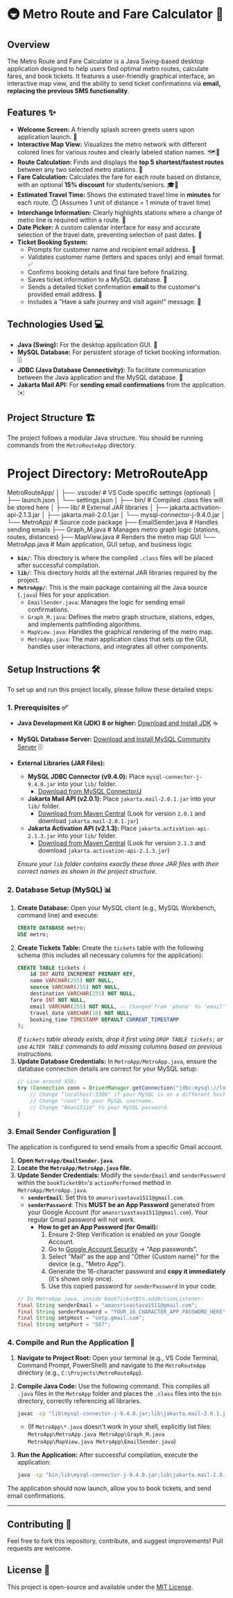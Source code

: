 # 🚇 Metro Route and Fare Calculator 📧

## Overview

The Metro Route and Fare Calculator is a Java Swing-based desktop application designed to help users find optimal metro routes, calculate fares, and book tickets. It features a user-friendly graphical interface, an interactive map view, and the ability to send ticket confirmations via **email, replacing the previous SMS functionality**.

## Features ✨

* **Welcome Screen:** A friendly splash screen greets users upon application launch. 👋
* **Interactive Map View:** Visualizes the metro network with different colored lines for various routes and clearly labeled station names. 🗺️🌈
* **Route Calculation:** Finds and displays the **top 5 shortest/fastest routes** between any two selected metro stations. 🚀
* **Fare Calculation:** Calculates the fare for each route based on distance, with an optional **15% discount** for students/seniors. 🎓👵
* **Estimated Travel Time:** Shows the estimated travel time in **minutes** for each route. ⏱️ (Assumes 1 unit of distance = 1 minute of travel time)
* **Interchange Information:** Clearly highlights stations where a change of metro line is required within a route. 🔄
* **Date Picker:** A custom calendar interface for easy and accurate selection of the travel date, preventing selection of past dates. 📅
* **Ticket Booking System:**
    * Prompts for customer name and recipient email address. 📝
    * Validates customer name (letters and spaces only) and email format. ✅
    * Confirms booking details and final fare before finalizing.
    * Saves ticket information to a MySQL database. 💾
    * Sends a detailed ticket confirmation **email** to the customer's provided email address. 📧
    * Includes a "Have a safe journey and visit again!" message. 🎉

## Technologies Used 💻

* **Java (Swing):** For the desktop application GUI. 🎨
* **MySQL Database:** For persistent storage of ticket booking information. 🗄️
* **JDBC (Java Database Connectivity):** To facilitate communication between the Java application and the MySQL database. 🔗
* **Jakarta Mail API:** For **sending email confirmations** from the application. ✉️

## Project Structure 🏗️

The project follows a modular Java structure. You should be running commands from the `MetroRouteApp` directory.
# Project Directory: MetroRouteApp

MetroRouteApp/
│
├── .vscode/                     # VS Code specific settings (optional)
│   ├── launch.json
│   └── settings.json
│
├── bin/                         # Compiled .class files will be stored here
│
├── lib/                         # External JAR libraries
│   ├── jakarta.activation-api-2.1.3.jar
│   ├── jakarta.mail-2.0.1.jar
│   └── mysql-connector-j-9.4.0.jar
│
└── MetroApp/                    # Source code package
    ├── EmailSender.java         # Handles sending emails
    ├── Graph_M.java             # Manages metro graph logic (stations, routes, distances)
    ├── MapView.java             # Renders the metro map GUI
    └── MetroApp.java            # Main application, GUI setup, and business logic


* **`bin/`**: This directory is where the compiled `.class` files will be placed after successful compilation.
* **`lib/`**: This directory holds all the external JAR libraries required by the project.
* **`MetroApp/`**: This is the main package containing all the Java source (`.java`) files for your application.
    * `EmailSender.java`: Manages the logic for sending email confirmations.
    * `Graph_M.java`: Defines the metro graph structure, stations, edges, and implements pathfinding algorithms.
    * `MapView.java`: Handles the graphical rendering of the metro map.
    * `MetroApp.java`: The main application class that sets up the GUI, handles user interactions, and integrates all other components.

## Setup Instructions 🛠️

To set up and run this project locally, please follow these detailed steps:

### 1. Prerequisites ✅

* **Java Development Kit (JDK) 8 or higher:** [Download and Install JDK](https://www.oracle.com/java/technologies/downloads/) ☕
* **MySQL Database Server:** [Download and Install MySQL Community Server](https://dev.mysql.com/downloads/mysql/) 🗄️
* **External Libraries (JAR Files):**
    * **MySQL JDBC Connector (v9.4.0):** Place `mysql-connector-j-9.4.0.jar` into your `lib/` folder.
        * [Download from MySQL Connector/J](https://dev.mysql.com/downloads/connector/j/)
    * **Jakarta Mail API (v2.0.1):** Place `jakarta.mail-2.0.1.jar` into your `lib/` folder.
        * [Download from Maven Central](https://search.maven.org/artifact/com.sun.mail/jakarta.mail) (Look for version `2.0.1` and download `jakarta.mail-2.0.1.jar`)
    * **Jakarta Activation API (v2.1.3):** Place `jakarta.activation-api-2.1.3.jar` into your `lib/` folder.
        * [Download from Maven Central](https://search.maven.org/artifact/jakarta.activation/jakarta.activation-api) (Look for version `2.1.3` and download `jakarta.activation-api-2.1.3.jar`)

    *Ensure your `lib` folder contains exactly these three JAR files with their correct names as shown in the project structure.*

### 2. Database Setup (MySQL) 📊

1.  **Create Database:** Open your MySQL client (e.g., MySQL Workbench, command line) and execute:
    ```sql
    CREATE DATABASE metro;
    USE metro;
    ```
2.  **Create Tickets Table:** Create the `tickets` table with the following schema (this includes all necessary columns for the application):
    ```sql
    CREATE TABLE tickets (
        id INT AUTO_INCREMENT PRIMARY KEY,
        name VARCHAR(255) NOT NULL,
        source VARCHAR(255) NOT NULL,
        destination VARCHAR(255) NOT NULL,
        fare INT NOT NULL,
        email VARCHAR(255) NOT NULL, -- Changed from 'phone' to 'email'
        travel_date VARCHAR(10) NOT NULL,
        booking_time TIMESTAMP DEFAULT CURRENT_TIMESTAMP
    );
    ```
    *If `tickets` table already exists, drop it first using `DROP TABLE tickets;` or use `ALTER TABLE` commands to add missing columns based on previous instructions.*
3.  **Update Database Credentials:** In `MetroApp/MetroApp.java`, ensure the database connection details are correct for your MySQL setup:
    ```java
    // Line around 450:
    try (Connection conn = DriverManager.getConnection("jdbc:mysql://localhost:3306/metro", "root", "Aman1511@")) {
        // Change "localhost:3306" if your MySQL is on a different host/port.
        // Change "root" to your MySQL username.
        // Change "Aman1511@" to your MySQL password.
    }
    ```

### 3. Email Sender Configuration 📧

The application is configured to send emails from a specific Gmail account.

1.  **Open `MetroApp/EmailSender.java`**.
2.  **Locate the `MetroApp/MetroApp.java` file.**
3.  **Update Sender Credentials:** Modify the `senderEmail` and `senderPassword` within the `bookTicketBtn`'s `actionPerformed` method in `MetroApp/MetroApp.java`.
    * **`senderEmail`**: Set this to `amansrivastava1511@gmail.com`.
    * **`senderPassword`**: This **MUST be an App Password** generated from your Google Account (for `amansrivastava1511@gmail.com`). Your regular Gmail password will not work.
        * **How to get an App Password (for Gmail):**
            1.  Ensure 2-Step Verification is enabled on your Google Account.
            2.  Go to [Google Account Security](https://myaccount.google.com/security) -> "App passwords".
            3.  Select "Mail" as the app and "Other (Custom name)" for the device (e.g., "Metro App").
            4.  Generate the 16-character password and **copy it immediately** (it's shown only once).
            5.  Use this copied password for `senderPassword` in your code.
    ```java
    // In MetroApp.java, inside bookTicketBtn.addActionListener:
    final String senderEmail = "amansrivastava1511@gmail.com";
    final String senderPassword = "YOUR_16_CHARACTER_APP_PASSWORD_HERE"; // REPLACE THIS!
    final String smtpHost = "smtp.gmail.com";
    final String smtpPort = "587";
    ```

### 4. Compile and Run the Application 🚀

1.  **Navigate to Project Root:** Open your terminal (e.g., VS Code Terminal, Command Prompt, PowerShell) and navigate to the `MetroRouteApp` directory (e.g., `C:\Projects\MetroRouteApp`).

2.  **Compile Java Code:** Use the following command. This compiles all `.java` files in the `MetroApp` folder and places the `.class` files into the `bin` directory, correctly referencing all libraries.

    ```bash
    javac -cp "lib\mysql-connector-j-9.4.0.jar;lib\jakarta.mail-2.0.1.jar;lib\jakarta.activation-api-2.1.3.jar" -d bin MetroApp\*.java
    ```
    * (If `MetroApp\*.java` doesn't work in your shell, explicitly list files: `MetroApp\MetroApp.java MetroApp\Graph_M.java MetroApp\MapView.java MetroApp\EmailSender.java`)

3.  **Run the Application:** After successful compilation, execute the application:

    ```bash
    java -cp "bin;lib\mysql-connector-j-9.4.0.jar;lib\jakarta.mail-2.0.1.jar;lib\jakarta.activation-api-2.1.3.jar" MetroApp.MetroApp
    ```

The application should now launch, allow you to book tickets, and send email confirmations.

---

## Contributing 🤝

Feel free to fork this repository, contribute, and suggest improvements! Pull requests are welcome.

## License 📄

This project is open-source and available under the [MIT License](LICENSE).
